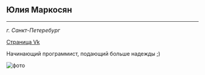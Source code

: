 ## Юлия Маркосян
________
*г. Санкт-Петеребург*

[Страница Vk](https://vk.com/yumarkosian) 

 Начинающий программист, подающий больше надежды  ;) 

![фото](https://sun9-55.userapi.com/impg/c858224/v858224983/14aac8/Ux0CxS0KMEU.jpg?size=665x1080&quality=96&sign=e64461e58c20179760a050861cf158ab&type=album)